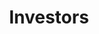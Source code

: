 ---
title: Investors
description: Property can be a lucrative endeavour. The right property can offer enticing gains. We work with investors to help them get the best returns on their capital.
svg: 'M15 9a2 2 0 10-4 0v5a2 2 0 01-2 2h6m-6-4h4m8 0a9 9 0 11-18 0 9 9 0 0118 0z'
---